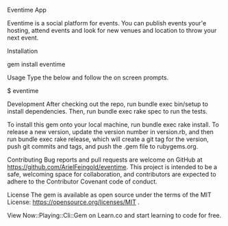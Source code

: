Eventime App

Eventime is a social platform for events. You can publish events your'e hosting, attend events and look for new venues and location to throw your next event.

Installation

gem install eventime

Usage Type the below and follow the on screen prompts.

$ eventime

Development After checking out the repo, run bundle exec bin/setup to install dependencies. Then, run bundle exec rake spec to run the tests.

To install this gem onto your local machine, run bundle exec rake install. To release a new version, update the version number in version.rb, and then run bundle exec rake release, which will create a git tag for the version, push git commits and tags, and push the .gem file to rubygems.org.

Contributing Bug reports and pull requests are welcome on GitHub at https://github.com/ArielFeingold/eventime. This project is intended to be a safe, welcoming space for collaboration, and contributors are expected to adhere to the Contributor Covenant code of conduct.

License The gem is available as open source under the terms of the MIT License: https://opensource.org/licenses/MIT .

View Now::Playing::Cli::Gem on Learn.co and start learning to code for free.
